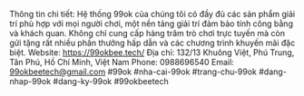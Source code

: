 Thông tin chi tiết: Hệ thống 99ok của chúng tôi có đầy đủ các sản phẩm giải trí phù hợp với mọi người chơi, một nền tảng giải trí đảm bảo tính công bằng và khách quan. Không chỉ cung cấp hàng trăm trò chơi trực tuyến mà còn gửi tặng rất nhiều phần thưởng hấp dẫn và các chương trình khuyến mãi đặc biệt.
Website: https://99okbee.tech/
Địa chỉ: 132/13 Khuông Việt, Phú Trung, Tân Phú, Hồ Chí Minh, Việt Nam
Phone: 0988696540
Email: 99okbeetech@gmail.com
#99ok #nha-cai-99ok #trang-chu-99ok #dang-nhap-99ok #dang-ky-99ok #99okbeetech
